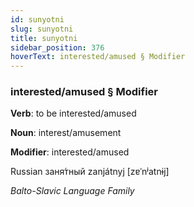 ```yaml
---
id: sunyotni
slug: sunyotni
title: sunyotni
sidebar_position: 376
hoverText: interested/amused § Modifier
---
```


### interested/amused § Modifier

**Verb**: to be interested/amused

**Noun**: interest/amusement

**Modifier**: interested/amused

Russian заня́тный zanjátnyj [zɐˈnʲatnɨj]

*Balto-Slavic Language Family*